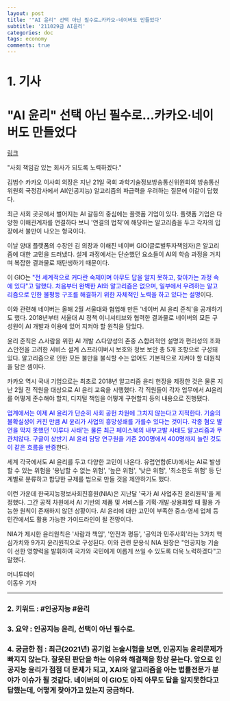 ```yaml
---
layout: post
title: '"AI 윤리" 선택 아닌 필수로…카카오·네이버도 만들었다'
subtitle: '211029금 AI윤리'
categories: doc
tags: economy
comments: true
---
```


# 1. 기사

"AI 윤리" 선택 아닌 필수로…카카오·네이버도 만들었다
==========
[링크](https://news.mt.co.kr/mtview.php?no=2021102716231924877)

"사회 책임감 있는 회사가 되도록 노력하겠다."   

김범수 카카오 이사회 의장은 지난 21일 국회 과학기술정보방송통신위원회의 방송통신위원회 국정감사에서 AI(인공지능) 알고리즘의 파급력을 우려하는 질문에 이같이 답했다.   

최근 사회 곳곳에서 벌어지는 AI 갈등의 중심에는 플랫폼 기업이 있다. 플랫폼 기업은 다양한 이해관계자를 연결하다 보니 '연결의 법칙'에 해당하는 알고리즘을 두고 각자의 입장에서 불만이 나오는 형국이다.   

이날 양대 플랫폼의 수장인 김 의장과 이해진 네이버 GIO(글로벌투자책임자)은 알고리즘에 대한 고민을 드러냈다. 설계 과정에서는 단순했던 요소들이 AI의 학습 과정을 거치며 복잡한 결과물로 재탄생하기 때문이다.   

이 GIO는 <span style="color:blue">"전 세계적으로 커다란 숙제이며 아무도 답을 알지 못하고, 찾아가는 과정 속에 있다"고 말했다. 처음부터 완벽한 AI와 알고리즘은 없으며, 일부에서 우려하는 알고리즘으로 인한 불평등 구조를 해결하기 위한 자체적인 노력을 하고 있다는 설명</span>이다.   

이와 관련해 네이버는 올해 2월 서울대와 협업해 만든 '네이버 AI 윤리 준칙'을 공개하기도 했다. 2018년부터 서울대 AI 정책 이니셔티브와 협력한 결과물로 네이버의 모든 구성원이 AI 개발과 이용에 있어 지켜야 할 원칙을 담았다.   

윤리 준칙은 △사람을 위한 AI 개발 △다양성의 존중 △합리적인 설명과 편리성의 조화 △안전을 고려한 서비스 설계 △프라이버시 보호와 정보 보안 총 5개 조항으로 구성돼 있다. 알고리즘으로 인한 모든 불만을 불식할 수는 없어도 기본적으로 지켜야 할 대원칙을 담은 셈이다.   

카카오 역시 국내 기업으로는 최초로 2018년 알고리즘 윤리 헌장을 제정한 것은 물론 지난 2월 전 직원을 대상으로 AI 윤리 교육을 시행했다. 각 직원들이 각자 업무에서 AI윤리를 어떻게 준수해야 할지, 디지털 책임을 어떻게 구현할지 등의 내용으로 진행됐다.   

<span style="color:blue">업계에서는 이제 AI 윤리가 단순히 사회 공헌 차원에 그치지 않는다고 지적한다. 기술의 불확실성이 커진 만큼 AI 윤리가 사업의 흥망성쇄를 가를수 있다는 것이다. 각종 혐오 발언을 막지 못했던 '이루다 사태'는 물론 최근 페이스북의 내부고발 사태도 알고리즘과 무관치않다. 구글이 상반기 AI 윤리 담당 연구원을 기존 200명에서 400명까지 늘린 것도 이 같은 흐름을 반증</span>한다.   

세계 각국에서도 AI 윤리를 두고 다양한 고민이 나온다. 유럽연합(EU)에서는 AI로 발생할 수 있는 위험을 '용납할 수 없는 위험', '높은 위험', '낮은 위험', '최소한도 위험' 등 단계별로 분류하고 합당한 규제를 법으로 만들 것을 제안하기도 했다.   

이런 가운데 한국지능정보사회진흥원(NIA)은 지난달 '국가 AI 사업추진 윤리원칙'을 제정했다. 그간 공적 차원에서 AI 기반의 제품 및 서비스를 기획·개발·상용화할 때 활용 가능한 원칙이 존재하지 않던 상황이다. AI 윤리에 대한 고민이 부족한 중소·영세 업체 등 민간에서도 활용 가능한 가이드라인이 될 전망이다.   

NIA가 제시한 윤리원칙은 '사람과 책임', '안전과 평등', '공익과 민주사회'라는 3가치 핵심가치와 9가지 윤리원칙으로 구성된다. 이와 관련 문용식 NIA 원장은 "인공지능 기술이 선한 영향력을 발휘하여 국가와 국민에게 이롭게 쓰일 수 있도록 더욱 노력하겠다"고 말했다.   

머니투데이   
이동우 기자   
* * *

### 2. 키워드 : \#인공지능 \#윤리
### 3. 요약 : 인공지능 윤리, 선택이 아닌 필수로.
### 4. 궁금한 점 : 최근(2021년) 공기업 논술시험을 보면, 인공지능 윤리문제가 빠지지 않는다. 잘못된 판단을 하는 이유와 해결책을 항상 묻는다. 앞으로 인공지능 윤리가 점점 더 문제가 되고, XAI와 알고리즘을 아는 법률전문가 분야가 이슈가 될 것같다. 네이버의 이 GIO도 아직 아무도 답을 알지못한다고 답했는데, 어떻게 찾아가고 있는지 궁금하다.
